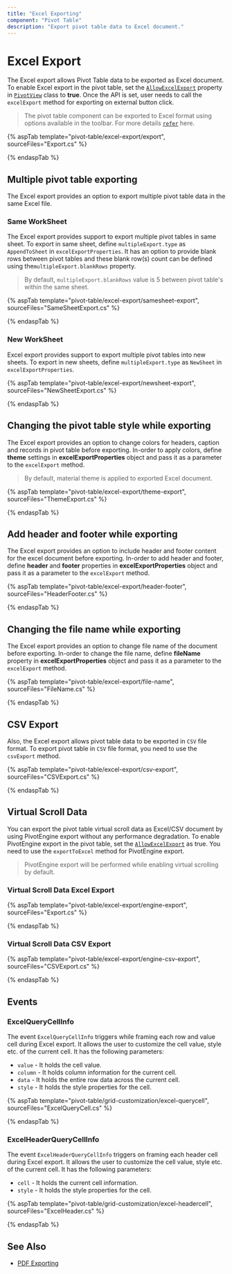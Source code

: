 ```yaml
---
title: "Excel Exporting"
component: "Pivot Table"
description: "Export pivot table data to Excel document."
---
```


# Excel Export

The Excel export allows Pivot Table data to be exported as Excel document. To enable Excel export in the pivot table, set the [`AllowExcelExport`](https://help.syncfusion.com/cr/aspnetmvc-js2/Syncfusion.EJ2~Syncfusion.EJ2.PivotView.PivotView~AllowExcelExport.html) property in [`PivotView`](https://help.syncfusion.com/cr/aspnetmvc-js2/Syncfusion.EJ2~Syncfusion.EJ2.PivotView.PivotView_properties.html) class to **true**. Once the API is set, user needs to call the `excelExport` method for exporting on external button click.

> The pivot table component can be exported to Excel format using options available in the toolbar. For more details [`refer`](./tool-bar) here.

{% aspTab template="pivot-table/excel-export/export", sourceFiles="Export.cs" %}

{% endaspTab %}

## Multiple pivot table exporting

The Excel export provides an option to export multiple pivot table data in the same Excel file.

### Same WorkSheet

The Excel export provides support to export multiple pivot tables in same sheet. To export in same sheet, define `multipleExport.type` as `AppendToSheet` in `excelExportProperties`. It has an option to provide blank rows between pivot tables and these blank row(s) count can be defined using the`multipleExport.blankRows` property.

>By default, `multipleExport.blankRows` value is 5 between pivot table's within the same sheet.

{% aspTab template="pivot-table/excel-export/samesheet-export", sourceFiles="SameSheetExport.cs" %}

{% endaspTab %}

### New WorkSheet

Excel export provides support to export multiple pivot tables into new sheets. To export in new sheets, define  `multipleExport.type` as `NewSheet` in `excelExportProperties`.

{% aspTab template="pivot-table/excel-export/newsheet-export", sourceFiles="NewSheetExport.cs" %}

{% endaspTab %}

## Changing the pivot table style while exporting

The Excel export provides an option to change colors for headers, caption and records in pivot table before exporting. In-order to apply colors, define **theme** settings in **excelExportProperties** object and pass it as a parameter to the `excelExport` method.

>By default, material theme is applied to exported Excel document.

{% aspTab template="pivot-table/excel-export/theme-export", sourceFiles="ThemeExport.cs" %}

{% endaspTab %}

## Add header and footer while exporting

The Excel export provides an option to include header and footer content for the excel document before exporting. In-order to add header and footer, define **header** and **footer** properties in **excelExportProperties** object and pass it as a parameter to the `excelExport` method.

{% aspTab template="pivot-table/excel-export/header-footer", sourceFiles="HeaderFooter.cs" %}

{% endaspTab %}

## Changing the file name while exporting

The Excel export provides an option to change file name of the document before exporting. In-order to change the file name, define **fileName** property in **excelExportProperties** object and pass it as a parameter to the `excelExport` method.

{% aspTab template="pivot-table/excel-export/file-name", sourceFiles="FileName.cs" %}

{% endaspTab %}

## CSV Export

Also, the Excel export allows pivot table data to be exported in `CSV` file format. To export pivot table in `CSV` file format, you need to use the `csvExport` method.

{% aspTab template="pivot-table/excel-export/csv-export", sourceFiles="CSVExport.cs" %}

{% endaspTab %}

## Virtual Scroll Data

You can export the pivot table virtual scroll data as Excel/CSV document by using PivotEngine export without any performance degradation. To enable PivotEngine export in the pivot table, set the [`AllowExcelExport`](https://help.syncfusion.com/cr/aspnetmvc-js2/Syncfusion.EJ2~Syncfusion.EJ2.PivotView.PivotView~AllowExcelExport.html) as true. You need to use the `exportToExcel` method for PivotEngine export.

> PivotEngine export will be performed while enabling virtual scrolling by default.

### Virtual Scroll Data Excel Export

{% aspTab template="pivot-table/excel-export/engine-export", sourceFiles="Export.cs" %}

{% endaspTab %}

### Virtual Scroll Data CSV Export

{% aspTab template="pivot-table/excel-export/engine-csv-export", sourceFiles="CSVExport.cs" %}

{% endaspTab %}

## Events

### ExcelQueryCellInfo

The event `ExcelQueryCellInfo` triggers while framing each row and value cell during Excel export. It allows the user to customize the cell value, style etc. of the current cell. It has the following parameters:

* `value` - It holds the cell value.
* `column` -  It holds column information for the current cell.
* `data` - It holds the entire row data across the current cell.
* `style`  - It holds the style properties for the cell.

{% aspTab template="pivot-table/grid-customization/excel-querycell", sourceFiles="ExcelQueryCell.cs" %}

{% endaspTab %}

### ExcelHeaderQueryCellInfo

The event `ExcelHeaderQueryCellInfo` triggers on framing each header cell during Excel export. It allows the user to customize the cell value, style etc. of the current cell. It has the following parameters:

* `cell` - It holds the current cell information.
* `style`  -  It holds the style properties for the cell.

{% aspTab template="pivot-table/grid-customization/excel-headercell", sourceFiles="ExcelHeader.cs" %}

{% endaspTab %}

## See Also

* [PDF Exporting](./pdf-export)